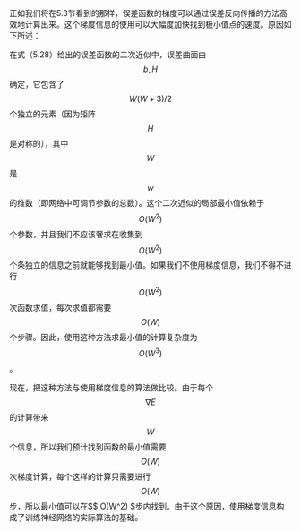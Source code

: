 正如我们将在5.3节看到的那样，误差函数的梯度可以通过误差反向传播的方法高效地计算出来。这个梯度信息的使用可以大幅度加快找到极小值点的速度。原因如下所述：    

在式（5.28）给出的误差函数的二次近似中，误差曲面由$$ b, H $$确定，它包含了$$ W(W+3) / 2 $$个独立的元素（因为矩阵$$ H $$是对称的），其中$$ W $$是$$ w $$的维数（即网络中可调节参数的总数）。这个二次近似的局部最小值依赖于$$ O(W^2) $$个参数，并且我们不应该奢求在收集到$$ O(W^2)
$$个条独立的信息之前就能够找到最小值。如果我们不使用梯度信息，我们不得不进行$$ O(W^2) $$次函数求值，每次求值都需要$$ O(W) $$个步骤。因此，使用这种方法求最小值的计算复杂度为$$ O(W^3) $$。    

现在，把这种方法与使用梯度信息的算法做比较。由于每个$$ \nabla E $$的计算带来$$ W $$个信息，所以我们预计找到函数的最小值需要$$ O(W) $$次梯度计算，每个这样的计算只需要进行$$ O(W) $$步，所以最小值可以在$$ O(W^2) $步内找到。由于这个原因，使用梯度信息构成了训练神经网络的实际算法的基础。    


